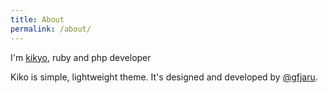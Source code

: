```yaml
---
title: About
permalink: /about/
---
```


<p class="lead">I'm <a href="http://github.com/kikyous">kikyo</a>, ruby and php developer</p>

Kiko is simple, lightweight theme. It's designed and developed by [@gfjaru](https://twitter.com/gfjaru).
